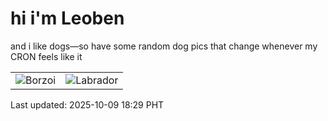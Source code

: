 # hi i'm Leoben

and i like dogs—so have some random dog pics that change whenever my CRON feels like it

|  |  |
|--------|----------|
| ![Borzoi](https://random-dog-vercel.vercel.app/api/random-borzoi?v=1760005780) | ![Labrador](https://random-dog-vercel.vercel.app/api/random-labrador?v=1760005780) |

Last updated: 2025-10-09 18:29 PHT
